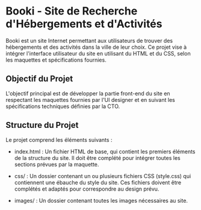 # Booki - Site de Recherche d'Hébergements et d'Activités

Booki est un site Internet permettant aux utilisateurs de trouver des hébergements et des activités dans la ville de leur choix. Ce projet vise à intégrer l'interface utilisateur du site en utilisant du HTML et du CSS, selon les maquettes et spécifications fournies.

## Objectif du Projet

L'objectif principal est de développer la partie front-end du site en respectant les maquettes fournies par l'UI designer et en suivant les spécifications techniques définies par la CTO.

## Structure du Projet

Le projet comprend les éléments suivants :

- index.html : Un fichier HTML de base, qui contient les premiers éléments de la structure du site. Il doit être complété pour intégrer toutes les sections prévues par la maquette.

- css/ : Un dossier contenant un ou plusieurs fichiers CSS (style.css) qui contiennent une ébauche du style du site. Ces fichiers doivent être complétés et adaptés pour correspondre au design prévu.

- images/ : Un dossier contenant toutes les images nécessaires au site.
